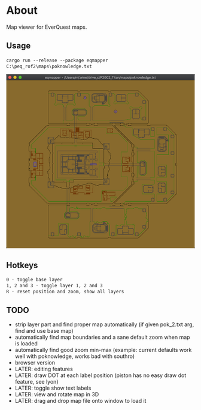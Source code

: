 # About

Map viewer for EverQuest maps.

## Usage

    cargo run --release --package eqmapper C:\peq_rof2\maps\poknowledge.txt

![screenshot](eqmapper.png)

## Hotkeys

    0 - toggle base layer
    1, 2 and 3 - toggle layer 1, 2 and 3
    R - reset position and zoom, show all layers

## TODO

- strip layer part and find proper map automatically (if given pok_2.txt arg, find and use base map)
- automatically find map boundaries and a sane default zoom when map is loaded
- automatically find good zoom min-max (example: current defaults work well with poknowledge, works bad with southro)
- browser version
- LATER: editing features
- LATER: draw DOT at each label position (piston has no easy draw dot feature, see lyon)
- LATER: toggle show text labels
- LATER: view and rotate map in 3D
- LATER: drag and drop map file onto window to load it
